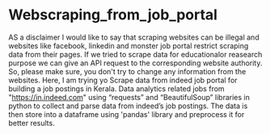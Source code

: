 # Webscraping_from_job_portal
AS a disclaimer I would like to say that scraping websites can be illegal and websites like facebook, linkedin and monster job portal restrict scraping data from their pages. If we tried to scrape data for educationalor reasearch purpose we can give an API request to the corresponding website authority. So, please make sure, you don't try to change any information from the websites.
Here, I am trying yo Scrape data from indeed job portal for building a job postings in Kerala. Data analytics related jobs from "https://in.indeed.com" using “requests” and “BeautifulSoup” libraries in python to collect and parse data from indeed’s job postings. The data is then store into a dataframe using 'pandas' library and preprocess it for better results.
